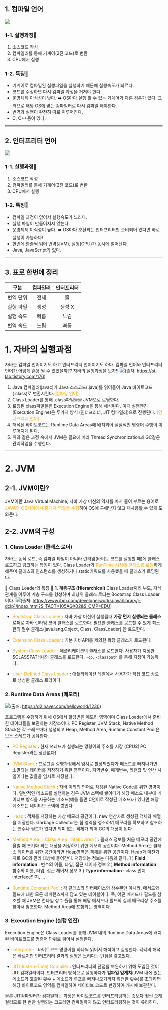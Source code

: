 ## 1. 컴파일 언어
![](https://images.velog.io/images/tlsrlgkrry/post/f0137629-17f5-4086-805a-345a058d3bb2/image.png)
### 1-1. 실행과정🔎 
1. 소스코드 작성
2. 컴파일러를 통해 기계어(2진 코드)로 변환
3. CPU에서 실행

### 1-2. 특징📌
- 기계어로 컴파일된 실행파일을 실행하기 때문에 실행속도가 빠르다.
- 코드를 수정하면 다시 컴파일 과정을 거쳐야 한다.
- 운영체제 이식성이 낮다.
	➡️ OS마다 실행 할 수 있는 기계어가 다른 경우가 있다. 그러므로 해당 OS에 맞는 컴파일러로 다시 컴파일 해야한다.
- 번역과 실행이 완전히 따로 이루어진다.
- C, C++등이 있다.



---
## 2. 인터프리터 언어
![](https://images.velog.io/images/tlsrlgkrry/post/dd1c5296-7947-4100-9fd9-b507d94d9632/image.png)

### 1-1. 실행과정🔎 
1. 소스코드 작성
2. 컴파일러를 통해 기계어(2진 코드)로 변환
3. CPU에서 실행

### 1-2. 특징📌
- 컴파일 과정이 없어서 실행속도가 느리다.
- 실행 파일이 만들어지지 않는다.
- 운영체제 이식성이 높다.
	➡️ OS마다 호환되는 인터프리터만 준비되어 있다면 바로 실행이 가능하다!
- 한번에 한줄씩 읽어 번역(JVM), 실행(CPU)가 동시에 일어난다.
- Java, JavaScript가 있다.


---

## 3. 표로 한번에 정리
|구분|컴파일러|인터프리터|
|:---:|:---:|:---:|
|번역 단위|전체|줄|
|실행 파일|생성|생성 X|
|실행 속도|빠름|느림|
|번역 속도|느림|빠름|

# 1. 자바의 실행과정
자바는 컴파일 언어이기도 하고 인터프리터 언어이기도 하다. 
컴파일 언어와 인터프리터 언어가 어떻게 혼용 될 수 있었을까?? 자바의 실행과정을 보자!!
![](https://images.velog.io/images/tlsrlgkrry/post/17097144-4d88-49bc-9b09-cc3184d5cc20/image.png)(출처: https://st-lab.tistory.com/176)

1. Java 컴파일러(javac)가 Java 소스코드(.java)를 읽어들여 Java 바이트코드(.class)로 변환시킨다.<span style="color:orange">(컴파일 언어)</span>
2. Class Loader를 통해 .class파일들을 JVM으로 로딩한다.
3. 로딩된 class파일들은 Execution Engine을 통해 해석된다.
이때 실행엔진(Execution Engine)은 두가지 방식 (인터프리터, JIT 컴파일러)으로 진행된다. <span style="color:orange">(인터프리터 언어)</span>
4. 해석된 바이트코드는 Runtime Data Areas에 배치되어 실질적인 명령어 수행이 이루어지게 된다.
5. 위와 같은 과정 속에서 JVM은 필요에 따라 Thread Synchronization과 GC같은 관리작업을 수행한다.

---
# 2. JVM
## 2-1. JVM이란?
JVM이란 Java Virtual Machine, 자바 가상 머신의 약자를 따서 줄여 부르는 용어로 <span style='color: orange'>JAVA와 OS사이에서 중개자 역할을 수행</span>하여 OS에 구애받지 않고 재사용할 수 있게 도와준다.

## 2-2. JVM의 구성
### 1. Class Loader (클래스 로더)
자바는 동적 로드, 즉 컴파일 타임이 아니라 런타임(바이트 코드를 실행할 때)에 클래스 로드하고 링크하는 특징이 있다. Class Loader가 <span style='color: orange'>RunTime 시점에 클래스를 로딩</span>하게 해주며 클래스의 인스턴스를 생성하거나 static키워드를 사용했을 때 클래스가 로딩된다.

📌 Class Loader의 특징 📌
**1. 계층구조 (Hierarchical)**
Class Loader끼리 부모, 자식관계를 이루어 계층 구조를 형성하며 최상위 클래스 로더는 Bootstrap Class Loader이다. ![](https://images.velog.io/images/tlsrlgkrry/post/3c09125a-e6e8-4513-9523-638e15a1bf2a/image.png)(출처: https://www.ibm.com/developerworks/java/library/j-dclp1/index.html?S_TACT=105AGX02&S_CMP=EDU)
- <span style='color: orange'>Bootstrap Class Loader </span>
: 자바 가상 머신이 실행될때 **가장 먼저 실행되는 클래스 로더**로 자바 런타임 코어 클래스를 로드한다. 필요한 클래스를 로드할 수 있게 최소한의 필수 클래스(java.lang.Object, Class, ClassLoader) 만 로드한다.

- <span style='color: orange'>Extension Class Loader </span>
: 기본 자바API를 제외한 확장 클래스가 로드된다.

- <span style='color: orange'>System Class Loader</span>
: 애플리케이션의 클래스를 로드한다. 사용자가 지정한 $CLASSPATH내의 클래스를 로드한다. 
`-cp`, `-classpath` 를 통해 지정이 가능하다.

- <span style='color: orange'>User-Defined Class Loader</span>
: 애플리케이션 레벨에서 사용자가 직접 코드 상으로 생성한 클래스 로더이다.

    

### 2. Runtime Data Areas (메모리)
![](https://images.velog.io/images/tlsrlgkrry/post/2432c66f-f6f3-4164-aafc-d101f083164d/image.png)(출처: https://d2.naver.com/helloworld/1230)

프로그램을 수행하기 위해 OS에서 할당받은 메모리 영역이며 Class Loader에서 준비한 데이터들을 보관하는 저장소이다. 
PC Register, JVM Stack, Native Method Stack은 각 스레드마다 생성되고 Heap, Method Area, Runtime Constant Pool은 모든 스레드가 공유한다.


- <span style='color: orange'>PC Register</span>
: 현재 쓰레드가 실행되는 명령어의 주소를 저장 (CPU의 PC Register와는 상관없다)
- <span style='color: orange'>JVM Stack</span>
: 프로그램 실행과정에서 임시로 할당되었다가 메소드를 빠져나가면 소멸되는 데이터를 저장하기 위한 영역이다. 지역변수, 매개변수, 리턴값 및 연산 시 일어나는 값들을 임시로 저장한다.
- <span style='color: orange'>Native Method Stack</span>
: 자바 이외의 언어로 작성된 Native Code를 위한 영역이다. 일반적인 메소드를 실행하는 경우 JVM 스택에 쌓이다가 해당 메소드 내부에 네이티브 방식을 사용하는 메소드(예를 들면 C언어로 작성된 메소드)가 있다면 해당 메소드는 네이티브 스택에 쌓인다.
- <span style='color: orange'>Heap</span>
: 객체를 저장하는 가상 메모리 공간이다. new 연산자로 생성된 객체와 배열을 저장한다. Garbage Collector는 힙 영역을 청소하여 메모리를 확보하고 참조하는 변수나 필드가 없다면 의미 없는 객체가 되어 GC의 대상이 된다
- <span style='color: orange'>Method Area( =Class Area =Static Area )
</span> : 클래스 정보를 처음 메모리 공간에 올릴 때 초기화 되는 대상을 저장하기 위한 메모리 공간이다. Method Area는 클래스 데이터를 위한 공간이라면 Heap영역은 객체를 위한 공간이다. Heap과 마찬가지로 GC의 관리 대상에 들어간다. 
저장되는 정보는 다음과 같다.
1 ) **Field information** : 변수의 이름, 타입, 접근 제어자 정보
2 ) **Method information** : 함수의 이름, 타입, 접근 제어자 정보
3 ) **Type information** : class 인지 interface인지, ...

- <span style='color: orange'>Runtime Constant Pool
</span> : 각 클래스와 인터페이스의 상수뿐만 아니라, 메서드와 필드에 대한 모든 레퍼런스까지 담고 있는 테이블이다. 즉, 어떤 메서드나 필드를 참조할 때 JVM은 런타임 상수 풀을 통해 해당 메서드나 필드의 실제 메모리상 주소를 찾아서 참조한다. Method Area에 포함되는 영역이다.



### 3. Execution Engine (실행 엔진)
Execution Engine은 Class Loader를 통해 JVM 내의 Runtime Data Areas에 배치된 바이트코드를 명령어 단위로 읽어서 실행한다.

- <span style='color: orange'>Interpreter
</span>: 바이트코드 명령어를 하나씩 읽어서 해석하고 실행한다. 각각의 해석은 빠르지만 인터프리터 결과의 실행은 느리다는 단점을 갖고있다.

- <span style='color: orange'>JIT(Just-In-Time) Compiler
</span>: 인터프리터의 단점을 보완하기 위해 도입된 것이 JIT 컴파일러이다. 인터프리터 방식으로 실행하다가 **컴파일 임계치**(JVM 내에 있는 메소드가 호출된 횟수 + 메소드가 루프를 빠져나오기까지 회전한 횟수)를 초과하면 해당 바이트코드 영역를 컴파일하여 네이티브 코드로 변경하여 캐시에 보관한다. 

물론 JIT컴파일러가 컴파일하는 과정은 바이트코드를 인터프리팅하는 것보다 훨씬 오래걸리므로 한 번만 실행되는 코드라면 컴파일하지 않고 인터프리팅하는 것이 유리하다.